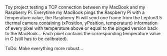 Toy project testing a TCP connection between my MacBook and my Raspberry Pi.
Everytime my MacBook pings the Raspberry Pi with a temperature value, the Raspberry Pi will send one frame from the 
Lepton3.5 thermal camera containing (xPosition, yPosition, temperature) information of every pixel with temperature 
above or equal to the pinged version back to the MacBook... Each pixel contains the corresponding temperature value 
in C (still has to be calibrated).

ToDo:
Make everything more robust...